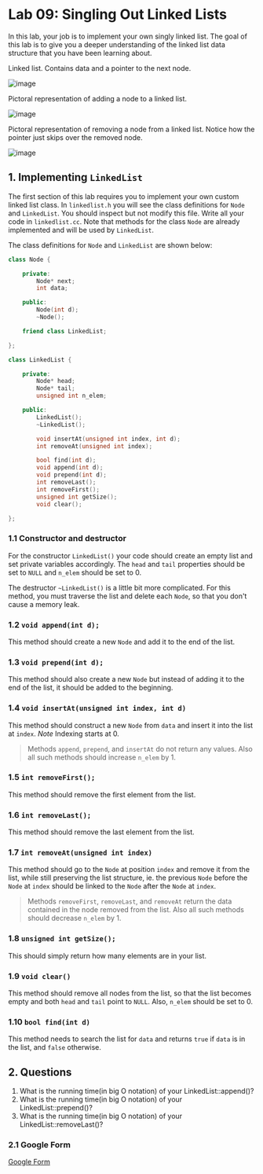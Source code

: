 # Lab 09: Singling Out Linked Lists

In this lab, your job is to implement your own singly linked list.  The goal of this lab is to give you a deeper understanding of the linked list data structure that you have been learning about.

Linked list. Contains data and a pointer to the next node.

![image](http://www.java2novice.com/images/linked_list.png)

Pictoral representation of adding a node to a linked list.

![image](http://www.java2novice.com/images/sll_insert_after.png)

Pictoral representation of removing a node from a linked list. Notice how the pointer just skips over the removed node.

![image](http://www.java2novice.com/images/sll_delete_after.png)

## 1. Implementing `LinkedList`

The first section of this lab requires you to implement your own custom linked list class.  In `linkedlist.h` you will see the class definitions for `Node` and `LinkedList`.  You should inspect but not modify this file.  Write all your code in `linkedlist.cc`.  Note that methods for the class `Node` are already implemented and will be used by `LinkedList`.

The class definitions for `Node` and `LinkedList` are shown below:

```C++
class Node {

	private:
		Node* next;
		int data;

	public:
		Node(int d);
		~Node();

	friend class LinkedList;

};

class LinkedList {

	private:
		Node* head;
		Node* tail;
		unsigned int n_elem;

	public:
		LinkedList();
		~LinkedList();

		void insertAt(unsigned int index, int d);
		int removeAt(unsigned int index);

		bool find(int d);
		void append(int d);
		void prepend(int d);
		int removeLast();
		int removeFirst();
		unsigned int getSize();
		void clear();

};
```

### 1.1 Constructor and destructor
For the constructor `LinkedList()` your code should create an empty list and set private variables accordingly.  The `head` and `tail` properties should be set to `NULL` and `n_elem` should be set to 0.

The destructor `~LinkedList()` is a little bit more complicated.  For this method, you must traverse the list and delete each `Node`, so that you don't cause a memory leak.

### 1.2 `void append(int d);`

This method should create a new `Node` and add it to the end of the list.

### 1.3 `void prepend(int d);`

This method should also create a new `Node` but instead of adding it to the end of the list, it should be added to the beginning.

### 1.4 `void insertAt(unsigned int index, int d)`

This method should construct a new `Node` from `data` and insert it into the list at `index`.  _Note_ Indexing starts at 0.

> Methods `append`, `prepend`, and `insertAt` do not return any values.  Also all such methods should increase `n_elem` by 1.

### 1.5 `int removeFirst();`

This method should remove the first element from the list.

### 1.6 `int removeLast();`

This method should remove the last element from the list.

### 1.7 `int removeAt(unsigned int index)`

This method should go to the `Node` at position `index` and remove it from the list, while still preserving the list structure, ie. the previous `Node` before the `Node` at `index` should be linked to the `Node` after the `Node` at `index`.  

> Methods `removeFirst`, `removeLast`, and `removeAt` return the data contained in the node removed from the list.  Also all such methods should decrease `n_elem` by 1.

### 1.8 `unsigned int getSize();`

This should simply return how many elements are in your list.

### 1.9 `void clear()`

This method should remove all nodes from the list, so that the list becomes empty and both `head` and `tail` point to `NULL`.  Also, `n_elem` should be set to 0.

### 1.10 `bool find(int d)`

This method needs to search the list for `data` and returns `true` if `data` is in the list, and `false` otherwise.


## 2. Questions

1.  What is the running time(in big O notation) of your LinkedList::append()?
2.  What is the running time(in big O notation) of your LinkedList::prepend()?
3.  What is the running time(in big O notation) of your LinkedList::removeLast()?

### 2.1 Google Form

[Google Form](https://docs.google.com/forms/d/1ZjCythG0R3Ytb4dhpSS2ZlgLMO5gkMZv8B9ZfBorIaY/edit)
